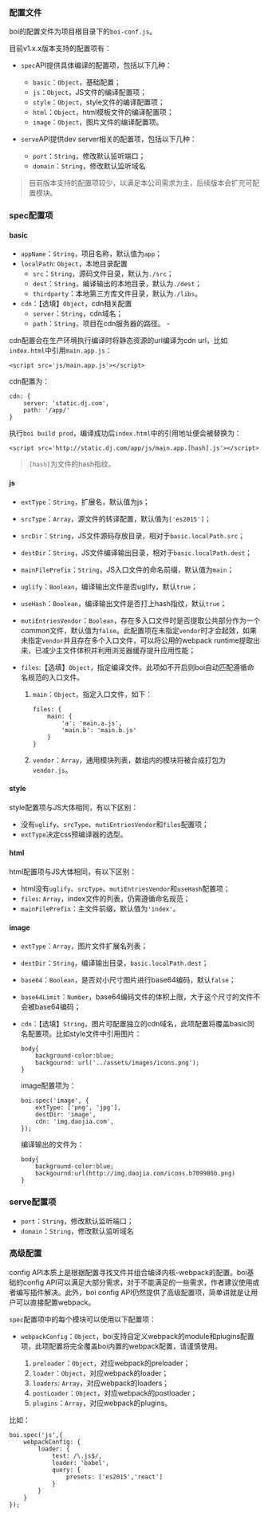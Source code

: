 ### 配置文件
boi的配置文件为项目根目录下的`boi-conf.js`。

目前v1.x.x版本支持的配置项有：

* `spec`API提供具体编译的配置项，包括以下几种：
    * `basic`：`Object`，基础配置；
    * `js`：`Object`，JS文件的编译配置项；
    * `style`：`Object`，style文件的编译配置项；
    * `html`：`Object`，html模板文件的编译配置项；
    * `image`：`Object`，图片文件的编译配置项。

* `serve`API提供dev server相关的配置项，包括以下几种：
    * `port`：`String`，修改默认监听端口；
    * `domain`：`String`，修改默认监听域名

> 目前版本支持的配置项较少，以满足本公司需求为主，后续版本会扩充可配置模块。

### spec配置项

#### basic

* `appName`：`String`，项目名称，默认值为`app`；
* `localPath`: `Object`，本地目录配置
    * `src`：`String`，源码文件目录，默认为`./src`；
    * `dest`：`String`，编译输出的本地目录，默认为`./dest`；
    * `thirdparty`：本地第三方库文件目录，默认为`./libs`。
* `cdn`：【选填】`Object`，cdn相关配置
    * `server`：`String`，cdn域名；
    * `path`：`String`，项目在cdn服务器的路径。 -

cdn配置会在生产环境执行编译时将静态资源的url编译为cdn url，比如`index.html`中引用`main.app.js`：
```
<script src='js/main.app.js'></script>
```

cdn配置为：
```
cdn: {
    server: 'static.dj.com',
    path: '/app/'
}
```

执行`boi build prod`，编译成功后`index.html`中的引用地址便会被替换为：
```
<script src='http://static.dj.com/app/js/main.app.[hash].js'></script>
```

> `[hash]`为文件的hash指纹。

#### js

-	`extType`：`String`，扩展名，默认值为js；
-	`srcType`：`Array`，源文件的转译配置，默认值为`['es2015']`；
-	`srcDir`：`String`，JS文件源码存放目录，相对于`basic.localPath.src`；
-	`destDir`：`String`，JS文件编译输出目录，相对于`basic.localPath.dest`；
-	`mainFilePrefix`：`String`，JS入口文件的命名前缀，默认值为`main`；
-	`uglify`：`Boolean`，编译输出文件是否uglify，默认`true`；
-	`useHash`：`Boolean`，编译输出文件是否打上hash指纹，默认`true`；
-	`mutiEntriesVendor`：`Boolean`，存在多入口文件时是否提取公共部分作为一个common文件，默认值为`false`。此配置项在未指定`vendor`时才会起效，如果未指定`vendor`并且存在多个入口文件，可以将公用的webpack runtime提取出来，已减少主文件体积并利用浏览器缓存提升应用性能；
-	`files`:【选填】`Object`，指定编译文件。此项如不开启则boi自动匹配遵循命名规范的入口文件。

	1.	`main`：`Object`，指定入口文件，如下：

		```
		files: {
		    main: {
		        'a': 'main.a.js',
		        'main.b': 'main.b.js'
		    }
		}
		```

	2.	`vendor`：`Array`，通用模块列表，数组内的模块将被合成打包为`vendor.js`。

#### style

style配置项与JS大体相同，有以下区别：

-	没有`uglify`、`srcType`、`mutiEntriesVendor`和`files`配置项；
-	`extType`决定css预编译器的选型。

#### html

html配置项与JS大体相同，有以下区别：

-	html没有`uglify`、`srcType`、`mutiEntriesVendor`和`useHash`配置项；
-	`files`: `Array`，index文件的列表，仍需遵循命名规范；
-	`mainFilePrefix`：主文件前缀，默认值为`'index'`。

#### image

-	`extType`：`Array`，图片文件扩展名列表；
-	`destDir`：`String`，编译输出目录，`basic.localPath.dest`；
-	`base64`：`Boolean`，是否对小尺寸图片进行base64编码，默认`false`；
-	`base64Limit`：`Number`，base64编码文件的体积上限，大于这个尺寸的文件不会被base64编码；
-	`cdn`：【选填】`String`，图片可配置独立的cdn域名，此项配置将覆盖basic同名配置项。比如style文件中引用图片：
    ```
	body{
	    background-color:blue;
	    backgournd: url('../assets/images/icons.png');
	}
	```

	image配置项为：

	```
	boi.spec('image', {
	    extType: ['png', 'jpg'],
	    destDir: 'image',
	    cdn: 'img.daojia.com',
	});
	```

	编译输出的文件为：

	```
	body{
	    background-color:blue;
	    backgournd:url(http://img.daojia.com/icons.b709986b.png)
	}
	```

### serve配置项

* `port`：`String`，修改默认监听端口；
* `domain`：`String`，修改默认监听域名

### 高级配置
config API本质上是根据配置寻找文件并组合编译内核-webpack的配置。boi基础的config API可以满足大部分需求，对于不能满足的一些需求，作者建议使用或者编写插件解决。此外，boi config API仍然提供了高级配置项，简单讲就是让用户可以直接配置webpack。

`spec`配置项中的每个模块可以使用以下配置项：
* `webpackConfig`：`Object`，boi支持自定义webpack的module和plugins配置项，此项配置将完全覆盖boi内置的webpack配置，请谨慎使用。

	1.	`preloader`：`Object`，对应webpack的preloader；
	2.	`loader`：`Object`，对应webpack的loader；
	3.  `loaders`: `Array`，对应webpack的loaders；
	3.	`postLoader`：`Object`，对应webpack的postloader；
	4.	`plugins`：`Array`，对应webpack的plugins。

比如：
```
boi.spec('js',{
    webpackConfig: {
        loader: {
            test: /\.js$/,
            loader: 'babel',
            query: {
                presets: ['es2015','react']
            }
        }
    }
});
```
